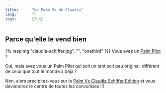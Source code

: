 ```yaml
---
title:      "Le Palm Vx de Claudia"
lang:       fr
tags:       [fun]
---
```



## Parce qu'elle le vend bien

{% respimg "claudia-schiffer.jpg", "", "onethird" %}
Vous avez un [Palm Pilot](http://www.palm.com/products/) ?

Oui, mais avez vous un Palm Pilot qui soit un tant soit peu original, différent de celui que tout le monde à déjà ?

Non, alors précipitez-vous sur le [Palm Vx Claudia Schiffer Edition](http://www.claudiaschiffer.com/store/) et vous deviendrez le centre de toutes les convoitises !!!
